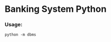 

<h1 style='text=align: center;' > Banking System Python </h1>
<h3> Usage: </h3>

```
python -m dbms
```
